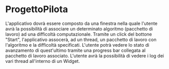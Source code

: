 # ProgettoPilota
L'applicativo dovrà essere composto da una finestra nella quale l'utente avrà la possibilità di associare un determinato algoritmo (pacchetto di lavoro) ad una difficoltà computazionale. Tramite un click del bottone "Start", l'applicativo assocerà, ad un thread, un pacchetto di lavoro con l'algoritmo e la difficoltà specificati. L'utente potrà vedere lo stato di avanzamento di quest'ultimo tramite una progress bar collegata al pacchetto di lavoro associato. L'utente avrà la possibilità di vedere i log dei vari thread all'interno di un Widget.
